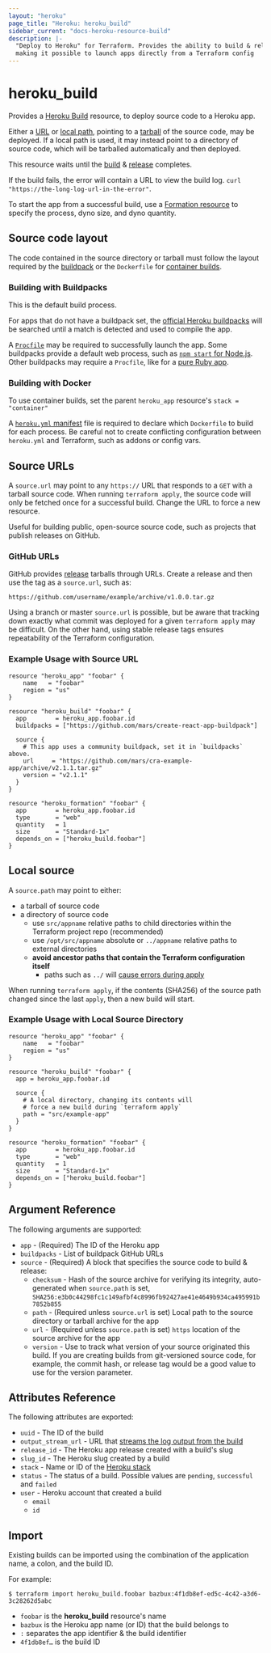 ```yaml
---
layout: "heroku"
page_title: "Heroku: heroku_build"
sidebar_current: "docs-heroku-resource-build"
description: |-
  "Deploy to Heroku" for Terraform. Provides the ability to build & release code from a local or remote source,
  making it possible to launch apps directly from a Terraform config
---
```


# heroku\_build

Provides a [Heroku Build](https://devcenter.heroku.com/articles/platform-api-reference#build)
resource, to deploy source code to a Heroku app.

Either a [URL](#source-urls) or [local path](#local-source), pointing to a [tarball](https://en.wikipedia.org/wiki/Tar_(computing))
of the source code, may be deployed. If a local path is used, it may instead point to a directory of source code, which will be tarballed automatically and then deployed.

This resource waits until the [build](https://devcenter.heroku.com/articles/build-and-release-using-the-api)
& [release](https://devcenter.heroku.com/articles/release-phase) completes.

If the build fails, the error will contain a URL to view the build log. `curl "https://the-long-log-url-in-the-error"`.

To start the app from a successful build, use a [Formation resource](formation.html) to specify the process, dyno size, and dyno quantity.

## Source code layout

The code contained in the source directory or tarball must follow the layout required by the [buildpack](https://devcenter.heroku.com/articles/buildpacks)
or the `Dockerfile` for [container builds](https://devcenter.heroku.com/articles/build-docker-images-heroku-yml).

### Building with Buildpacks

This is the default build process.

For apps that do not have a buildpack set, the [official Heroku buildpacks](https://devcenter.heroku.com/articles/buildpacks#officially-supported-buildpacks)
will be searched until a match is detected and used to compile the app.

A [`Procfile`](https://devcenter.heroku.com/articles/procfile) may be required to successfully launch the app.
Some buildpacks provide a default web process, such as [`npm start` for Node.js](https://devcenter.heroku.com/articles/nodejs-support#default-web-process-type).
Other buildpacks may require a `Procfile`, like for a [pure Ruby app](https://devcenter.heroku.com/articles/ruby-support#ruby-applications-process-types).

### Building with Docker

To use container builds, set the parent `heroku_app` resource's `stack = "container"`

A [`heroku.yml` manifest](https://devcenter.heroku.com/articles/build-docker-images-heroku-yml#heroku-yml-overview)
file is required to declare which `Dockerfile` to build for each process. Be careful not to create conflicting configuration
between `heroku.yml` and Terraform, such as addons or config vars.

## Source URLs
A `source.url` may point to any `https://` URL that responds to a `GET` with a tarball source code. When running `terraform apply`,
the source code will only be fetched once for a successful build. Change the URL to force a new resource.

Useful for building public, open-source source code, such as projects that publish releases on GitHub.

### GitHub URLs
GitHub provides [release](https://help.github.com/articles/creating-releases/) tarballs through URLs. Create a release
and then use the tag as a `source.url`, such as:

```
https://github.com/username/example/archive/v1.0.0.tar.gz
```

Using a branch or master `source.url` is possible, but be aware that tracking down exactly what commit was deployed
for a given `terraform apply` may be difficult. On the other hand, using stable release tags ensures repeatability
of the Terraform configuration.

### Example Usage with Source URL

```hcl-terraform
resource "heroku_app" "foobar" {
    name   = "foobar"
    region = "us"
}

resource "heroku_build" "foobar" {
  app        = heroku_app.foobar.id
  buildpacks = ["https://github.com/mars/create-react-app-buildpack"]

  source {
    # This app uses a community buildpack, set it in `buildpacks` above.
    url     = "https://github.com/mars/cra-example-app/archive/v2.1.1.tar.gz"
    version = "v2.1.1"
  }
}

resource "heroku_formation" "foobar" {
  app        = heroku_app.foobar.id
  type       = "web"
  quantity   = 1
  size       = "Standard-1x"
  depends_on = ["heroku_build.foobar"]
}
```

## Local source
A `source.path` may point to either:

* a tarball of source code
* a directory of source code
  * use `src/appname` relative paths to child directories within the Terraform project repo (recommended)
  * use `/opt/src/appname` absolute or `../appname` relative paths to external directories
  * **avoid ancestor paths that contain the Terraform configuration itself**
    * paths such as `../` will [cause errors during apply](https://github.com/heroku/terraform-provider-heroku/issues/269)

When running `terraform apply`, if the contents (SHA256) of the source path changed since the last `apply`, then a new build will start.

### Example Usage with Local Source Directory

```hcl-terraform
resource "heroku_app" "foobar" {
    name   = "foobar"
    region = "us"
}

resource "heroku_build" "foobar" {
  app = heroku_app.foobar.id

  source {
    # A local directory, changing its contents will
    # force a new build during `terraform apply`
    path = "src/example-app"
  }
}

resource "heroku_formation" "foobar" {
  app        = heroku_app.foobar.id
  type       = "web"
  quantity   = 1
  size       = "Standard-1x"
  depends_on = ["heroku_build.foobar"]
}
```

## Argument Reference

The following arguments are supported:

* `app` - (Required) The ID of the Heroku app
* `buildpacks` - List of buildpack GitHub URLs
* `source` - (Required) A block that specifies the source code to build & release:
  * `checksum` - Hash of the source archive for verifying its integrity, auto-generated when `source.path` is set,
    `SHA256:e3b0c44298fc1c149afbf4c8996fb92427ae41e4649b934ca495991b7852b855`
  * `path` - (Required unless `source.url` is set) Local path to the source directory or tarball archive for the app
  * `url` - (Required unless `source.path` is set) `https` location of the source archive for the app
  * `version` - Use to track what version of your source originated this build. If you are creating builds
    from git-versioned source code, for example, the commit hash, or release tag would be a good value to use for the
    version parameter.


## Attributes Reference

The following attributes are exported:

* `uuid` - The ID of the build
* `output_stream_url` - URL that [streams the log output from the build](https://devcenter.heroku.com/articles/build-and-release-using-the-api#streaming-build-output)
* `release_id` - The Heroku app release created with a build's slug
* `slug_id` - The Heroku slug created by a build
* `stack` - Name or ID of the [Heroku stack](https://devcenter.heroku.com/articles/stack)
* `status` - The status of a build. Possible values are `pending`, `successful` and `failed`
* `user` - Heroku account that created a build
  * `email`
  * `id`

## Import
Existing builds can be imported using the combination of the application name, a colon, and the build ID.

For example:
```
$ terraform import heroku_build.foobar bazbux:4f1db8ef-ed5c-4c42-a3d6-3c28262d5abc
```

* `foobar` is the **heroku_build** resource's name
* `bazbux` is the Heroku app name (or ID) that the build belongs to
* `:` separates the app identifier & the build identifier
* `4f1db8ef…` is the build ID
